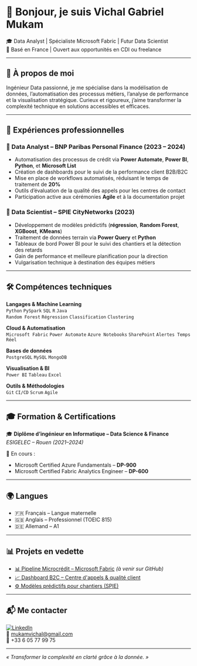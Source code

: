 
# 👋 Bonjour, je suis Vichal Gabriel Mukam

🎓 Data Analyst | Spécialiste Microsoft Fabric | Futur Data Scientist  
📍 Basé en France | Ouvert aux opportunités en CDI ou freelance  

---

## 🚀 À propos de moi

Ingénieur Data passionné, je me spécialise dans la modélisation de données, l’automatisation des processus métiers, l’analyse de performance et la visualisation stratégique. Curieux et rigoureux, j’aime transformer la complexité technique en solutions accessibles et efficaces.

---

## 💼 Expériences professionnelles

### 🔹 Data Analyst – BNP Paribas Personal Finance (2023 – 2024)
- Automatisation des processus de crédit via **Power Automate**, **Power BI**, **Python**, et **Microsoft List**
- Création de dashboards pour le suivi de la performance client B2B/B2C
- Mise en place de workflows automatisés, réduisant le temps de traitement de **20%**
- Outils d’évaluation de la qualité des appels pour les centres de contact
- Participation active aux cérémonies **Agile** et à la documentation projet

### 🔹 Data Scientist – SPIE CityNetworks (2023)
- Développement de modèles prédictifs (**régression**, **Random Forest**, **XGBoost**, **KMeans**)
- Traitement de données terrain via **Power Query** et **Python**
- Tableaux de bord Power BI pour le suivi des chantiers et la détection des retards
- Gain de performance et meilleure planification pour la direction
- Vulgarisation technique à destination des équipes métiers

---

## 🛠️ Compétences techniques

**Langages & Machine Learning**  
`Python` `PySpark` `SQL` `R` `Java`  
`Random Forest` `Régression` `Classification` `Clustering`  

**Cloud & Automatisation**  
`Microsoft Fabric` `Power Automate` `Azure Notebooks` `SharePoint` `Alertes Temps Réel`

**Bases de données**  
`PostgreSQL` `MySQL` `MongoDB`

**Visualisation & BI**  
`Power BI` `Tableau` `Excel`

**Outils & Méthodologies**  
`Git` `CI/CD` `Scrum` `Agile`

---

## 🎓 Formation & Certifications

🎓 **Diplôme d’ingénieur en Informatique – Data Science & Finance**  
*ESIGELEC – Rouen (2021–2024)*

🎯 En cours :
- Microsoft Certified Azure Fundamentals – **DP-900**  
- Microsoft Certified Fabric Analytics Engineer – **DP-600**

---

## 🌍 Langues
- 🇫🇷 Français – Langue maternelle  
- 🇬🇧 Anglais – Professionnel (TOEIC 815)  
- 🇩🇪 Allemand – A1  

---

## 📊 Projets en vedette

- [📊 Pipeline Microcrédit – Microsoft Fabric](#) *(à venir sur GitHub)*  
- [📈 Dashboard B2C – Centre d'appels & qualité client](#)  
- [⚙️ Modèles prédictifs pour chantiers (SPIE)](#)  

---

## 📬 Me contacter

[![LinkedIn](https://img.shields.io/badge/-LinkedIn-blue?style=flat&logo=linkedin&logoColor=white)](https://www.linkedin.com/in/vichal-gabriel-mukam-091620232/)  
📧 mukamvichal@gmail.com  
📱 +33 6 05 77 99 75  

---

_« Transformer la complexité en clarté grâce à la donnée. »_
